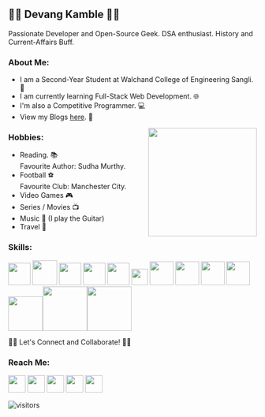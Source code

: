 ## 👨‍💻 Devang Kamble 👨‍💻
Passionate Developer and Open-Source Geek. DSA enthusiast. History and Current-Affairs Buff.

### About Me:
+ I am a Second-Year Student at Walchand College of Engineering Sangli. 🏫
+ I am currently learning Full-Stack Web Development. 🌐
+ I'm also a Competitive Programmer. 💻
+ View my Blogs <a href="https://rising-entropy.github.io/">here</a>. 📖

<img align="right" src="https://media.giphy.com/media/o0vwzuFwCGAFO/giphy.gif" width="220">

### Hobbies:
  + Reading. 📚<br>
  Favourite Author: Sudha Murthy. 
  + Football ⚽<br>
  Favourite Club: Manchester City.
  + Video Games 🎮
  + Series / Movies 📺
  + Music 🎵 (I play the Guitar)
  + Travel 🧭
  
### Skills:  
<img src="https://image.flaticon.com/icons/svg/1822/1822899.svg" width="45"> <img src="https://cdn.iconscout.com/icon/free/png-512/c-programming-569564.png" width="50">  <img src="https://user-images.githubusercontent.com/42747200/46140125-da084900-c26d-11e8-8ea7-c45ae6306309.png" width="45">  <img src="https://image.flaticon.com/icons/svg/919/919827.svg" width="45">  <img src="https://image.flaticon.com/icons/svg/888/888847.svg" width="45">   <img src="https://upload.wikimedia.org/wikipedia/commons/thumb/d/d4/Javascript-shield.svg/1200px-Javascript-shield.svg.png" width="33">   <img src="https://cdn.iconscout.com/icon/free/png-512/jquery-10-1175155.png" width="48">   <img src="https://cdn.iconscout.com/icon/free/png-512/bootstrap-226077.png" width="48">  <img src="https://images.tutorialedge.net/images/node.png" width="48">  <img src="https://d2eip9sf3oo6c2.cloudfront.net/tags/images/000/000/359/full/expressjslogo.png" width="48"><img src="https://download.logo.wine/logo/MySQL/MySQL-Logo.wine.png" width="70"><img src="https://sailsjs.com/images/logos/sails-logo_ltBg_ltBlue.png" width="90"><img src="https://static.djangoproject.com/img/logos/django-logo-negative.png" width="90">
  
🤝🏻 Let's Connect and Collaborate! 🤝🏻

### Reach Me:
<a href="https://www.linkedin.com/in/devang-kamble/"><img src="https://image.flaticon.com/icons/svg/174/174857.svg" width="35"></a>   <a href="https://www.instagram.com/devangkamble/"><img src="https://image.flaticon.com/icons/svg/174/174855.svg" width="35"></a>    <a href="https://twitter.com/devang_kamble"><img src="https://image.flaticon.com/icons/svg/174/174876.svg" width="35"></a>    <a href="https://www.youtube.com/channel/UCtukYk9RAI8Tv0uLYe6CU2Q?view_as=subscriber"><img src="https://image.flaticon.com/icons/svg/174/174883.svg" width="35"></a>  <a href="https://www.quora.com/profile/Devang-Kamble"><img src="https://image.flaticon.com/icons/svg/174/174865.svg" width="35"></a>
 



![visitors](https://visitor-badge.laobi.icu/badge?page_id=https://github.com/rising-entropy/)

